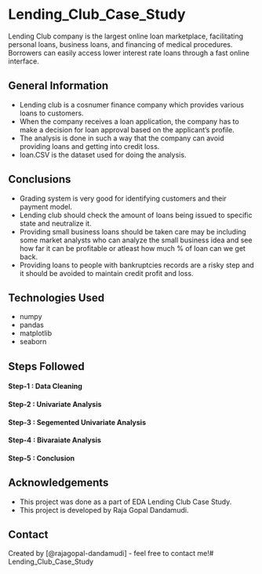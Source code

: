 # Lending_Club_Case_Study
Lending Club company is the largest online loan marketplace, facilitating personal loans, business loans, and financing of medical procedures. Borrowers can easily access lower interest rate loans through a fast online interface. 

## General Information
- Lending club is a cosnumer finance company which provides various loans to customers.
- When the company receives a loan application, the company has to make a decision for loan approval based on the applicant’s profile.
- The analysis is done in such a way that the company can avoid providing loans and getting into credit loss.
- loan.CSV is the dataset used for doing the analysis.

## Conclusions
- Grading system is very good for identifying customers and their payment model.
- Lending club should check the amount of loans being issued to specific state and neutralize it.
- Providing small business loans should be taken care may be including some market analysts who can analyze the small business idea and see how far it can be profitable or atleast how much % of loan can we get back.
- Providing loans to people with bankruptcies records are a risky step and it should be avoided to maintain credit profit and loss.

## Technologies Used
- numpy
- pandas
- matplotlib
- seaborn

## Steps Followed
#### Step-1 : Data Cleaning   
#### Step-2 : Univariate Analysis
#### Step-3 : Segemented Univariate Analysis
#### Step-4 : Bivaraiate Analysis
#### Step-5 : Conclusion

## Acknowledgements
- This project was done as a part of EDA Lending Club Case Study.
- This project is developed by Raja Gopal Dandamudi.


## Contact
Created by [@rajagopal-dandamudi] - feel free to contact me!# Lending_Club_Case_Study
